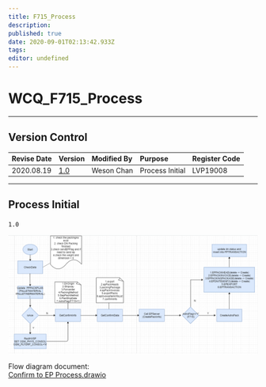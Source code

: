```yaml
---
title: F715_Process
description: 
published: true
date: 2020-09-01T02:13:42.933Z
tags: 
editor: undefined
---
```


# **WCQ_F715_Process**

---

## **Version Control**

| Revise Date |      Version      | Modified By | Purpose    | Register Code |
| :--------- | :--------------- | :----------- | :---------- | :------------- |
| 2020.08.19  | [1.0](#1.0) | Weson Chan  | Process Initial | LVP19008      |

---

## **Process Initial**

<span id="1.0">`1.0`</span>

![image-20200826153953071](/wcq/wcq_f715_flow/image-20200826153953071.png)

Flow diagram document:  
[Confirm to EP Process.drawio](/wcq/wcq_f715_flow/Confirm_to_EP.drawio)  
